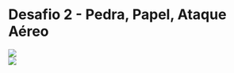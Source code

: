 # Desafio 2 - Pedra, Papel, Ataque Aéreo
<div>
<img src='https://user-images.githubusercontent.com/97759282/180221870-baf809fe-dde0-4d57-80ef-b76b389e4203.png'>
</div>
<div>
<img src='https://user-images.githubusercontent.com/97759282/180221969-3148ebff-3b78-4f13-ad30-fac6efd87d33.png'>
</div>
